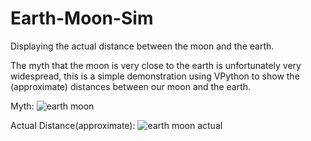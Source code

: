# Earth-Moon-Sim
Displaying the actual distance between the moon and the earth.

The myth that the moon is very close to the earth is unfortunately very widespread, this is a simple demonstration using VPython to show the (approximate) distances between our moon and the earth.

Myth: ![earth moon](https://user-images.githubusercontent.com/99096237/213875416-349ae212-352c-40a7-8f00-9a76c41dde20.png)

Actual Distance(approximate): ![earth moon actual](https://user-images.githubusercontent.com/99096237/213875420-3e9d103a-241a-4b78-bc99-c687c2df989b.png)
